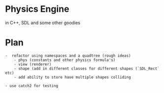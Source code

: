 # Physics Engine #

in C++, SDL and some other goodies

# Plan #
	-  refactor using namespaces and a quadtree (rough ideas)
		- phys (constants and other physics formula's)
		- view (renderer)
		- shape (add in different classes for different shapes (`SDL_Rect` etc) 
		- add ability to store have multiple shapes colliding
	
	- use catch2 for testing
